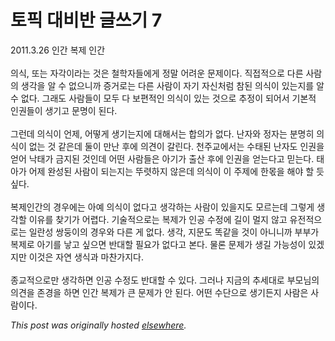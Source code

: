 # 토픽 대비반 글쓰기 7

<p>2011.3.26 인간 복제 인간<br><br>의식, 또는 자각이라는 것은 철학자들에게 정말 어려운 문제이다. 직접적으로 다른 사람의 생각을 알 수 없으니까 증거로는 다른 사람이 자기 자신처럼 참된 의식이 있는지를 알 수 없다. 그래도 사람들이 모두 다 보편적인 의식이 있는 것으로 추정이 되어서 기본적 인권들이 생기고 문명이 된다.<br><br>그런데 의식이 언제, 어떻게 생기는지에 대해서는 합의가 없다. 난자와 정자는 분명히 의식이 없는 것 같은데 둘이 만난 후에 의견이 갈린다. 천주교에서는 수태된 난자도 인권을 얻어 낙태가 금지된 것인데 어떤 사람들은 아기가 출산 후에 인권을 얻는다고 믿는다. 태아가 어제 완성된 사람이 되는지는 뚜렷하지 않은데 의식이 이 주제에 한몫을 해야 할 듯싶다.<br><br>복제인간의 경우에는 아예 의식이 없다고 생각하는 사람이 있을지도 모르는데 그렇게 생각할 이유를 찾기가 어렵다. 기술적으로는 복제가 인공 수정에 길이 멀지 않고 유전적으로는 일란성 쌍둥이의 경우와 다른 게 없다. 생각, 지문도 똑같을 것이 아니니까 부부가 복제로 아기를 낳고 싶으면 반대할 필요가 없다고 본다. 물론 문제가 생길 가능성이 있겠지만 이것은 자연 생식과 마찬가지다.<br><br>종교적으로만 생각하면 인공 수정도 반대할 수 있다. 그러나 지금의 추세대로 부모님의 의견을 존경을 하면 인간 복제가 큰 문제가 안 된다. 어떤 수단으로 생기든지 사람은 사람이다.</p>


*This post was originally hosted [elsewhere](http://planspace.blogspot.com/2011/04/7.html).*
